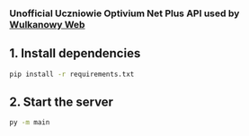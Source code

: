 ### Unofficial Uczniowie Optivium Net Plus API used by [Wulkanowy Web](https://github.com/wulkanowy/wulkanowy-web)

## 1. Install dependencies

```sh
pip install -r requirements.txt
```

## 2. Start the server

```sh
py -m main
```